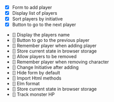 - [x] Form to add player
- [x] Display list of players
- [x] Sort players by initiative
- [x] Button to go to the next player
- [] Display the players name
- [] Button to go to the previous player
- [] Remember player when adding player
- [] Store current state in browser storage
- [] Allow players to be removed
- [] Remember player when removing character
- [] Change Initiative after adding
- [] Hide form by default
- [] Import Html methods
- [] Elm format
- [] Store current state in browser storage
- [] Track monster HP

